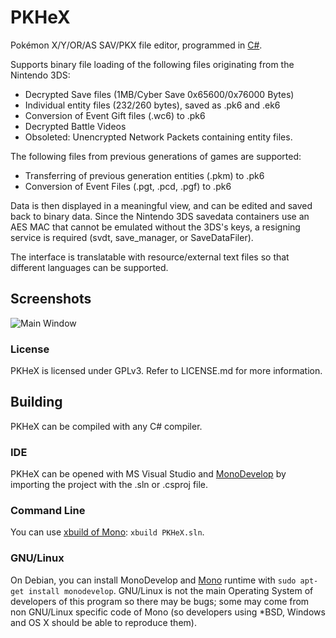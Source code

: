 PKHeX
=====

Pokémon X/Y/OR/AS SAV/PKX file editor, programmed in [C#](https://en.wikipedia.org/wiki/C_Sharp_%28programming_language%29).

Supports binary file loading of the following files originating from the Nintendo 3DS:
* Decrypted Save files (1MB/Cyber Save 0x65600/0x76000 Bytes)
* Individual entity files (232/260 bytes), saved as .pk6 and .ek6
* Conversion of Event Gift files (.wc6) to .pk6
* Decrypted Battle Videos
* Obsoleted: Unencrypted Network Packets containing entity files.
 
The following files from previous generations of games are supported:
* Transferring of previous generation entities (.pkm) to .pk6
* Conversion of Event Files (.pgt, .pcd, .pgf) to .pk6

Data is then displayed in a meaningful view, and can be edited and saved back to binary data.
Since the Nintendo 3DS savedata containers use an AES MAC that cannot be emulated without the 3DS's keys, a resigning service is required (svdt, save_manager, or SaveDataFiler).

The interface is translatable with resource/external text files so that different languages can be supported.

## Screenshots

![Main Window](http://i.snag.gy/dGdB4.jpg?raw=true)

### License

PKHeX is licensed under GPLv3. Refer to LICENSE.md for more information.

## Building

PKHeX can be compiled with any C# compiler.

### IDE

PKHeX can be opened with MS Visual Studio and [MonoDevelop](http://www.monodevelop.com/) by importing the project with the .sln or .csproj file.

### Command Line

You can use [xbuild of Mono](http://mono-framework.com/Microsoft.Build): `xbuild PKHeX.sln`.

### GNU/Linux

On Debian, you can install MonoDevelop and [Mono](http://www.mono-project.com/) runtime with `sudo apt-get install monodevelop`. GNU/Linux is not the main Operating System of developers of this program so there may be bugs; some may come from non GNU/Linux specific code of Mono (so developers using *BSD, Windows and OS X should be able to reproduce them).

